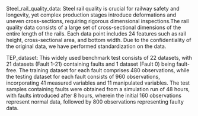 Steel_rail_quality_data: 
Steel rail quality is crucial for railway safety and longevity, yet complex production stages introduce deformations and uneven
cross-sections, requiring rigorous dimensional inspections.The rail quality data consists of a large set of cross-sectional 
dimensions of the entire length of the rails. Each data point includes 24 features such as rail height, cross-sectional area, 
and bottom width. Due to the confidentiality of the original data, we have performed standardization on the data.

TEP_dataset: 
This widely used benchmark test consists of 22 datasets, with 21 datasets (Fault 1-21) containing faults and 1 dataset 
(Fault 0) being fault-free. The training dataset for each fault comprises 480 observations, while the testing dataset for each 
fault consists of 960 observations, incorporating 41 measured variables and 11 manipulated variables. The test samples 
containing faults were obtained from a simulation run of 48 hours, with faults introduced after 8 hours, wherein the initial 
160 observations represent normal data, followed by 800 observations representing faulty data.
